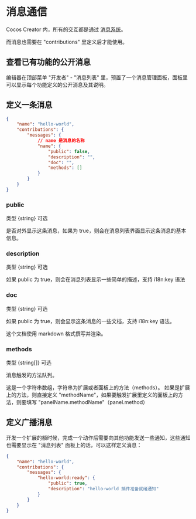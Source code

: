 # 消息通信

Cocos Creator 内，所有的交互都是通过 [消息系统](./messages.md)。

而消息也需要在 "contributions" 里定义后才能使用。

## 查看已有功能的公开消息

编辑器在顶部菜单 "开发者" - "消息列表" 里，预置了一个消息管理面板，面板里可以显示每个功能定义的公开消息及其说明。

## 定义一条消息

```json
{
    "name": "hello-world",
    "contributions": {
        "messages": {
            // name 是消息的名称
            "name": {
                "public": false,
                "description": "",
                "doc": "",
                "methods": []
            }
        }
    }
}
```

### public 

类型 {string} 可选

是否对外显示这条消息，如果为 true，则会在消息列表界面显示这条消息的基本信息。

### description

类型 {string} 可选

如果 public 为 true，则会在消息列表显示一些简单的描述，支持 i18n:key 语法

### doc

类型 {string} 可选

如果 public 为 true，则会显示这条消息的一些文档，支持 i18n:key 语法。

这个文档使用 markdown 格式撰写并渲染。

### methods

类型 {string[]} 可选

消息触发的方法队列。

这是一个字符串数组，字符串为扩展或者面板上的方法（methods）。
如果是扩展上的方法，则直接定义 "methodName"，如果要触发扩展里定义的面板上的方法，则要填写 "panelName.methodName"（panel.method）

## 定义广播消息

开发一个扩展的额时候，完成一个动作后需要向其他功能发送一些通知，这些通知也需要显示在 "消息列表" 面板上的话，可以这样定义消息：

```json
{
    "name": "hello-world",
    "contributions": {
        "messages": {
            "hello-world:ready": {
                "public": true,
                "description": "hello-world 插件准备就绪通知"
            }
        }
    }
}
```
